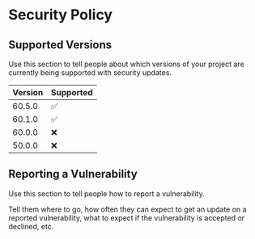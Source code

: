 # Security Policy

## Supported Versions

Use this section to tell people about which versions of your project are
currently being supported with security updates.

| Version | Supported           |
| ------- | ------------------  |
| 60.5.0   | :white_check_mark: |
| 60.1.0   | :white_check_mark: |
| 60.0.0   | :x:                |
| 50.0.0   | :x:                |

## Reporting a Vulnerability

Use this section to tell people how to report a vulnerability.

Tell them where to go, how often they can expect to get an update on a
reported vulnerability, what to expect if the vulnerability is accepted or
declined, etc.
